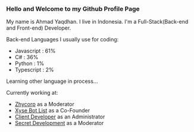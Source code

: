### Hello and Welcome to my Github Profile Page

My name is Ahmad Yaqdhan. I live in Indonesia. I'm a Full-Stack(Back-end and Front-end) Developer.

Back-end Languages I usually use for coding:

- Javascript : 61%
- C# : 36%
- Python : 1%
- Typescript : 2%

Learning other language in process...


Currently working at:

- [Zhycorp](https://zhycorp.xyz/) as a Moderator
- [Xyse Bot List](https://xysebotlist.ga/) as a Co-Founder
- [Client Developer](https://clientdev.glitch.me/) as an Administrator
- [Secret Development](https://www.secretdev.tech) as a Moderator
